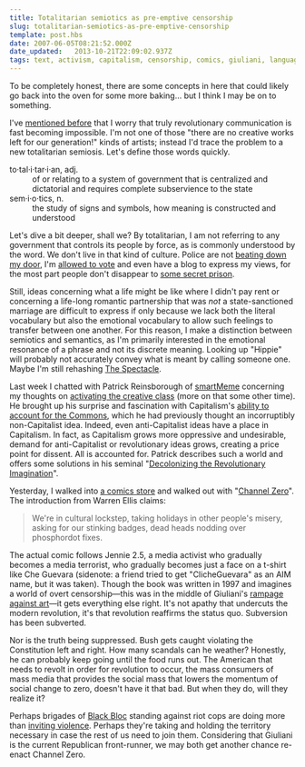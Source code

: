```yaml
---
title: Totalitarian semiotics as pre-emptive censorship
slug: totalitarian-semiotics-as-pre-emptive-censorship
template: post.hbs
date: 2007-06-05T08:21:52.000Z
date_updated:   2013-10-21T22:09:02.937Z
tags: text, activism, capitalism, censorship, comics, giuliani, language, media, revolution, spectacle
---
```


To be completely honest, there are some concepts in here that could likely go back into the oven for some more baking... but I think I may be on to something.<!--more-->

I've <a href="http://www.sunshocked.com/stanifesto/archives/the-diy-revolution/" title="'The DIY Revolution' at Stanifesto">mentioned before</a> that I worry that truly revolutionary communication is fast becoming impossible. I'm not one of those "there are no creative works left for our generation!" kinds of artists; instead I'd trace the problem to a new totalitarian semiosis. Let's define those words quickly.

<dl>
<dt>to&middot;tal&middot;i&middot;tar&middot;i&middot;an, adj.</dt>
<dd>of or relating to a system of government that is centralized and dictatorial and requires complete subservience to the state</dd>
<dt>sem&middot;i&middot;o&middot;tics, n.</dt>
<dd>the study of signs and symbols, how meaning is constructed and understood</dd>
</dl>

Let's dive a bit deeper, shall we? By totalitarian, I am not referring to any government that controls its people by force, as is commonly understood by the word. We don't live in that kind of culture. Police are not <a href="http://www.cato.org/raidmap/" title="Map of botched police raids">beating down my door</a>, I'm <a href="http://www.buzzflash.com/articles/interviews/061" title="BuzzFlash interview with Greg Palast">allowed to vote</a> and even have a blog to express my views, for the most part people don't disappear to <a href="http://web.amnesty.org/report2004/usa-summary-eng" title="Amnesty International Report">some secret prison</a>.

Still, ideas concerning what a life might be like where I didn't pay rent or concerning a life-long romantic partnership that was <em>not</em> a state-sanctioned marriage are difficult to express if only because we lack both the literal vocabulary but also the emotional vocabulary to allow such feelings to transfer between one another. For this reason, I make a distinction between semiotics and semantics, as I'm primarily interested in the emotional resonance of a phrase and not its discrete meaning. Looking up "Hippie" will probably not accurately convey what is meant by calling someone one. Maybe I'm still rehashing <a href="http://www.bopsecrets.org/SI/debord/" title="The whole thing online">The Spectacle</a>.

Last week I chatted with Patrick Reinsborough of <a href="http://smartmeme.com/" title="SmartMeme.com">smartMeme</a> concerning my thoughts on <a href="http://www.sunshocked.com/stanifesto/archives/design-and-social-change-contd/" title="'Design and social change, cont'd' on Stanifesto">activating the creative class</a> (more on that some other time). He brought up his surprise and fascination with Capitalism's <a href="http://onthecommons.org/node/680" title="Capitalism 3.0 from Peter Barnes">ability to account for the Commons</a>, which he had previously thought an incorruptibly non-Capitalist idea. Indeed, even anti-Capitalist ideas have a place in Capitalism. In fact, as Capitalism grows more oppressive and undesirable, demand for anti-Capitalist or revolutionary ideas grows, creating a price point for dissent. All is accounted for. Patrick describes such a world and offers some solutions in his seminal "<a href="http://www.rachel.org/bulletin/index.cfm?issue_ID=2489" title="Available for download at Rachel.org">Decolonizing the Revolutionary Imagination</a>".

Yesterday, I walked into <a href="http://www.isotopecomics.com/" title="IsotopeComics.com">a comics store</a> and walked out with "<a href="http://www.amazon.com/Channel-Zero-Brian-Wood/dp/0967684749/" title="Buy it at Amazon">Channel Zero</a>". The introduction from Warren Ellis claims:
<blockquote>We're in cultural lockstep, taking holidays in other people's misery, asking for our stinking badges, dead heads nodding over phosphordot fixes.</blockquote>
The actual comic follows Jennie 2.5, a media activist who gradually becomes a media terrorist, who gradually becomes just a face on a t-shirt like Che Guevara (sidenote: a friend tried to get "ClicheGuevara" as an AIM name, but it was taken). Though the book was written in 1997 and imagines a world of overt censorship&mdash;this was in the middle of Giuliani's <a href="http://query.nytimes.com/gst/fullpage.html?res=9B06E1D9133CF937A3575BC0A9679C8B63" title="NYTimes Archives">rampage against art</a>&mdash;it gets everything else right. It's not apathy that undercuts the modern revolution, it's that revolution reaffirms the status quo. Subversion has been subverted.

Nor is the truth being suppressed. Bush gets caught violating the Constitution left and right. How many scandals can he weather? Honestly, he can probably keep going until the food runs out. The American that needs to revolt in order for revolution to occur, the mass consumers of mass media that provides the social mass that lowers the momentum of social change to zero, doesn't have it that bad. But when they do, will they realize it?

Perhaps brigades of <a href="http://www.infoshop.org/blackbloc.html" title="Black Bloc at InfoShop.org">Black Bloc</a> standing against riot cops are doing more than <a href="http://www.stuff.co.nz/4084450a12.html" title="Recent clashes at the G8 Summit">inviting violence</a>. Perhaps they're taking and holding the territory necessary in case the rest of us need to join them. Considering that Giuliani is the current Republican front-runner, we may both get another chance re-enact Channel Zero.
